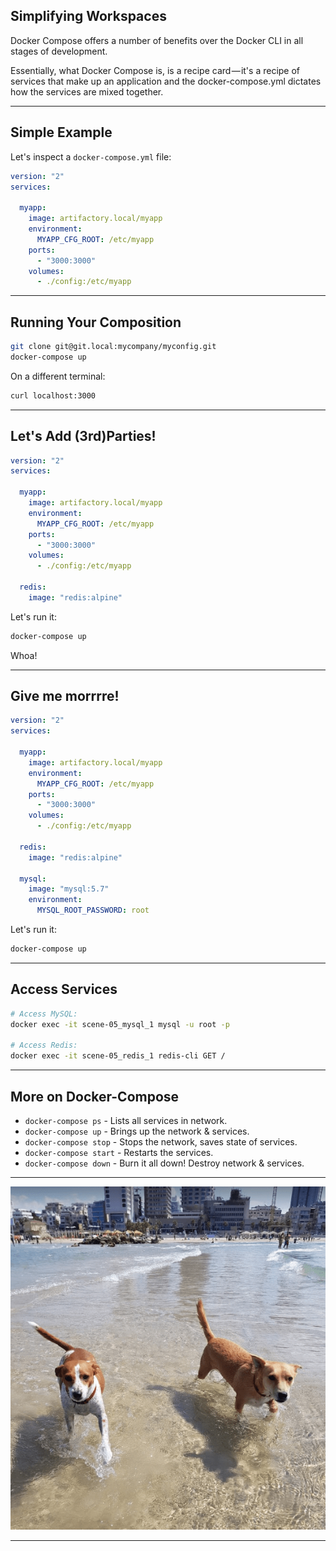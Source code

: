 ## Simplifying Workspaces

Docker Compose offers a number of benefits over the Docker CLI in all stages of
development.

Essentially, what Docker Compose is, is a recipe card — it's a recipe of
services that make up an application and the docker-compose.yml dictates how
the services are mixed together.

---

## Simple Example

Let's inspect a `docker-compose.yml` file:

```yaml
version: "2"
services:

  myapp:
    image: artifactory.local/myapp
    environment:
      MYAPP_CFG_ROOT: /etc/myapp
    ports:
      - "3000:3000"
    volumes:
      - ./config:/etc/myapp
```

---

## Running Your Composition

```bash
git clone git@git.local:mycompany/myconfig.git
docker-compose up
```

On a different terminal:

```bash
curl localhost:3000
```

---

## Let's Add (3rd)Parties!

```yaml
version: "2"
services:

  myapp:
    image: artifactory.local/myapp
    environment:
      MYAPP_CFG_ROOT: /etc/myapp
    ports:
      - "3000:3000"
    volumes:
      - ./config:/etc/myapp

  redis:
    image: "redis:alpine"
```

Let's run it:

```bash
docker-compose up
```

Whoa!

---

## Give me morrrre!

```yaml
version: "2"
services:

  myapp:
    image: artifactory.local/myapp
    environment:
      MYAPP_CFG_ROOT: /etc/myapp
    ports:
      - "3000:3000"
    volumes:
      - ./config:/etc/myapp

  redis:
    image: "redis:alpine"

  mysql:
    image: "mysql:5.7"
    environment:
      MYSQL_ROOT_PASSWORD: root
```

Let's run it:

```bash
docker-compose up
```

---

## Access Services

```bash
# Access MySQL:
docker exec -it scene-05_mysql_1 mysql -u root -p

# Access Redis:
docker exec -it scene-05_redis_1 redis-cli GET /
```

---

## More on Docker-Compose

* `docker-compose ps` - Lists all services in network.
* `docker-compose up` - Brings up the network & services.
* `docker-compose stop` - Stops the network, saves state of services.
* `docker-compose start` - Restarts the services.
* `docker-compose down` - Burn it all down! Destroy network & services.

---

![Bob and Lucy](./img/bob-and-lucy-beach.png)

---
